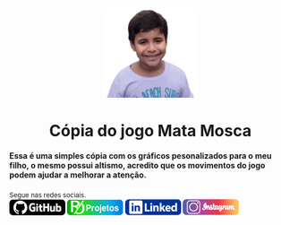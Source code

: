 <p align="center">
  <a href="https://roondoss.github.io/projetos/bentoMataMosca/index.html">
    <img src="img/bento.png" alt="Bento Onório" width="160" height="160">
  </a>
  <h1 align="center">Cópia do jogo Mata Mosca</h1>
</p>

<strong>Essa é uma simples cópia com os gráficos pesonalizados para o meu filho,
o mesmo possui altismo, acredito que os movimentos do jogo podem ajudar
a melhorar a atenção.</strong>

<sub> Segue nas redes sociais.  <br>
[<img src = "../assets/imgReadme/guithub.png">](https://github.com/roondoss)
[<img src = "../assets/imgReadme/projetos.png">](https://roondoss.github.io/projetos/home/)
[<img src="../assets/imgReadme/linkedin.png" />](https://www.linkedin.com/in/ronaldoonorio/)
[<img src = "../assets/imgReadme/instagram.png">](https://www.instagram.com/ronaldo_onorio/)
</sub>